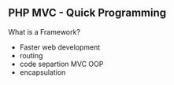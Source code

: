 ## PHP MVC - Quick Programming

What is a Framework?

- Faster web development
- routing
- code separtion MVC OOP
- encapsulation
